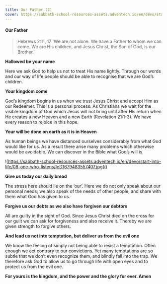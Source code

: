 ```yaml
---
title: Our Father (2)
cover: https://sabbath-school-resources-assets.adventech.io/en/devo/start-into-life/08-one-who-listens/QM01679483534083.jpg
---
```


#### Our Father

> <callout>Hebrews 2:11, 17</callout>
> 'We are not alone. We have a Father to whom we can come. We are His children, and Jesus Christ, the Son of God, is our Brother.'

**Hallowed be your name**

Here we ask God to help us not to treat His name lightly. Through our words and our way of life people should be able to recognise that we are God’s children.

**Your kingdom come**

God’s kingdom begins in us when we trust Jesus Christ and accept Him as our Redeemer. This is a personal process. As Christians we wait for the visible kingdom of God which Jesus will not bring until after His return when He creates a new Heaven and a new Earth (Revelation 21:1-3). We have every reason to rejoice in this hope.

**Your will be done on earth as it is in Heaven**

As human beings we have distanced ourselves considerably from what God would like for us. As a result there arise many problems which otherwise would be avoidable. We can discover in the Bible what God’s will is.

![https://sabbath-school-resources-assets.adventech.io/en/devo/start-into-life/08-one-who-listens/IeD1679483557407.jpg]()

**Give us today our daily bread**

The stress here should lie on the ‘our’. Here we do not only speak about our personal needs; we also speak of the needs of other people, and share with them what God has given to us.

**Forgive us our debts as we also have forgiven our debtors**

All are guilty in the sight of God. Since Jesus Christ died on the cross for our guilt we can ask for forgiveness and also receive it. Thereby we are given strength to forgive others.

**And lead us not into temptation, but deliver us from the evil one**

We know the feeling of simply not being able to resist a temptation. Often enough we act contrary to our convictions. Yet many temptations are so subtle that we don’t even recognize them, and blindly fall into the trap. We therefore ask God to allow us to go through life with open eyes and to protect us from the evil one.

**For yours is the kingdom, and the power and the glory for ever. Amen**